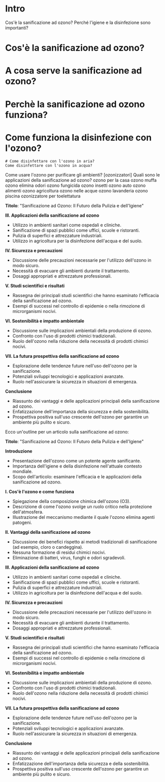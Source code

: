 # Intro
Cos'è la sanificazione ad ozono?
Perché l'igiene e la disinfezione sono importanti?

# Cos'è la sanificazione ad ozono?
  # A cosa serve la sanificazione ad ozono?

# Perchè la sanificazione ad ozono funziona?

# Come funziona la disinfezione con l'ozono?
    # Come disinfettare con l'ozono in aria?
    Come disinfettare con l'ozono in acqua?

Come usare l'ozono per purificare gli ambienti?
    [ozonizzatori]
Quali sono le applicazioni della sanificazione ad ozono?
    ozono per la casa
    ozono muffa
    ozono elimina odori
    ozono fungicida
    ozono insetti
    ozono auto
    ozono alimenti
    ozono agricoltura
    ozono nelle acque
    ozono lavanderia
    ozono piscina
    ozonizzatore per toelettatura




**Titolo**: "Sanificazione ad Ozono: Il Futuro della Pulizia e dell'Igiene"

**III. Applicazioni della sanificazione ad ozono**
- Utilizzo in ambienti sanitari come ospedali e cliniche.
- Sanificazione di spazi pubblici come uffici, scuole e ristoranti.
- Pulizia di superfici e attrezzature industriali.
- Utilizzo in agricoltura per la disinfezione dell'acqua e del suolo.

**IV. Sicurezza e precauzioni**
- Discussione delle precauzioni necessarie per l'utilizzo dell'ozono in modo sicuro.
- Necessità di evacuare gli ambienti durante il trattamento.
- Dosaggi appropriati e attrezzature professionali.

**V. Studi scientifici e risultati**
- Rassegna dei principali studi scientifici che hanno esaminato l'efficacia della sanificazione ad ozono.
- Esempi di successi nel controllo di epidemie o nella rimozione di microrganismi nocivi.

**VI. Sostenibilità e impatto ambientale**
- Discussione sulle implicazioni ambientali della produzione di ozono.
- Confronto con l'uso di prodotti chimici tradizionali.
- Ruolo dell'ozono nella riduzione della necessità di prodotti chimici nocivi.

**VII. La futura prospettiva della sanificazione ad ozono**
- Esplorazione delle tendenze future nell'uso dell'ozono per la sanificazione.
- Potenziali sviluppi tecnologici e applicazioni avanzate.
- Ruolo nell'assicurare la sicurezza in situazioni di emergenza.

**Conclusione**
- Riassunto dei vantaggi e delle applicazioni principali della sanificazione ad ozono.
- Enfatizzazione dell'importanza della sicurezza e della sostenibilità.
- Prospettiva positiva sull'uso crescente dell'ozono per garantire un ambiente più pulito e sicuro.







Ecco un'outline per un articolo sulla sanificazione ad ozono:

**Titolo**: "Sanificazione ad Ozono: Il Futuro della Pulizia e dell'Igiene"

**Introduzione**
- Presentazione dell'ozono come un potente agente sanificante.
- Importanza dell'igiene e della disinfezione nell'attuale contesto mondiale.
- Scopo dell'articolo: esaminare l'efficacia e le applicazioni della sanificazione ad ozono.

**I. Cos'è l'ozono e come funziona**
- Spiegazione della composizione chimica dell'ozono (O3).
- Descrizione di come l'ozono svolge un ruolo critico nella protezione dell'atmosfera.
- Illustrazione del meccanismo mediante il quale l'ozono elimina agenti patogeni.

**II. Vantaggi della sanificazione ad ozono**
- Discussione dei benefici rispetto ai metodi tradizionali di sanificazione (ad esempio, cloro o candeggina).
- Nessuna formazione di residui chimici nocivi.
- Eliminazione di batteri, virus, funghi e odori sgradevoli.

**III. Applicazioni della sanificazione ad ozono**
- Utilizzo in ambienti sanitari come ospedali e cliniche.
- Sanificazione di spazi pubblici come uffici, scuole e ristoranti.
- Pulizia di superfici e attrezzature industriali.
- Utilizzo in agricoltura per la disinfezione dell'acqua e del suolo.

**IV. Sicurezza e precauzioni**
- Discussione delle precauzioni necessarie per l'utilizzo dell'ozono in modo sicuro.
- Necessità di evacuare gli ambienti durante il trattamento.
- Dosaggi appropriati e attrezzature professionali.

**V. Studi scientifici e risultati**
- Rassegna dei principali studi scientifici che hanno esaminato l'efficacia della sanificazione ad ozono.
- Esempi di successi nel controllo di epidemie o nella rimozione di microrganismi nocivi.

**VI. Sostenibilità e impatto ambientale**
- Discussione sulle implicazioni ambientali della produzione di ozono.
- Confronto con l'uso di prodotti chimici tradizionali.
- Ruolo dell'ozono nella riduzione della necessità di prodotti chimici nocivi.

**VII. La futura prospettiva della sanificazione ad ozono**
- Esplorazione delle tendenze future nell'uso dell'ozono per la sanificazione.
- Potenziali sviluppi tecnologici e applicazioni avanzate.
- Ruolo nell'assicurare la sicurezza in situazioni di emergenza.

**Conclusione**
- Riassunto dei vantaggi e delle applicazioni principali della sanificazione ad ozono.
- Enfatizzazione dell'importanza della sicurezza e della sostenibilità.
- Prospettiva positiva sull'uso crescente dell'ozono per garantire un ambiente più pulito e sicuro.